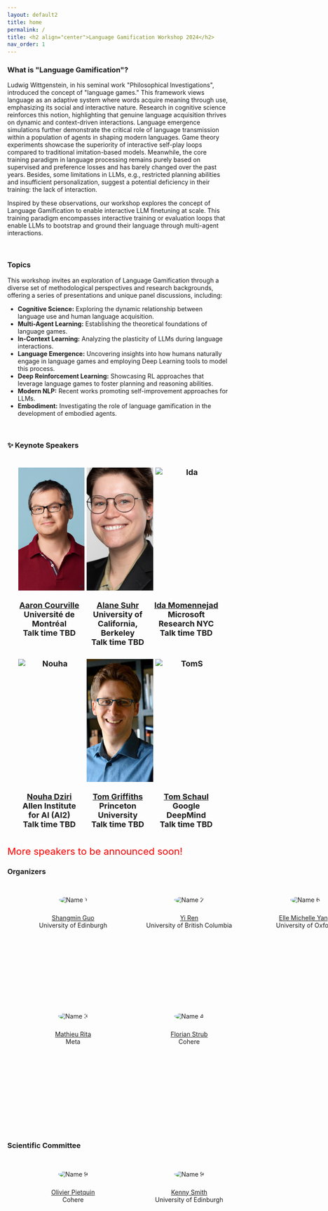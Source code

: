 ```yaml
---
layout: default2
title: home
permalink: /
title: <h2 align="center">Language Gamification Workshop 2024</h2>
nav_order: 1
---
```


<!-- <html lang="en"> -->
<!-- <div class="news-box"> -->
<!--   <h4>Announcements</h4> -->
<!--   <br> -->
<!--   <p>1. <b>Recordings</b> are available on the <a href="https://neurips.cc/virtual/2023/workshop/66498" target="_blank">NeurIPS website</a> (NeurIPS registration required). They will be made public after one month (Jan 2024).<br> -->
<!--   2. <b>Talk slides</b> are posted on the <a href="/speakers">speakers page</a>.<br> -->
<!--   <br><br> -->
<!--   Thank you for joining us at NeurIPS 2023! Hope to see you next time!  -->
<!--   </p> -->
<!-- </div> -->
<!-- </html> -->

<!--  <div class="button-container"> -->
<!--      <a href="https://forms.office.com/e/HK2YV14gSi" class="custom-button">Register for Workshop</a> -->
<!--  <a href="https://forms.office.com/e/LDj3QMiAYZ" class="custom-button">Give a talk and/or present poster of your work</a> -->
<!--  </div> -->

<!-- <br> -->

### What is "Language Gamification"?

Ludwig Wittgenstein, in his seminal work "Philosophical Investigations", introduced the concept of "language games."
This framework views language as an adaptive system where words acquire meaning through use, emphasizing its social and interactive nature.
Research in cognitive science reinforces this notion, highlighting that genuine language acquisition thrives on dynamic and context-driven interactions.
Language emergence simulations further demonstrate the critical role of language transmission within a population of agents in shaping modern languages.
Game theory experiments showcase the superiority of interactive self-play loops compared to traditional imitation-based models.
Meanwhile, the core training paradigm in language processing remains purely based on supervised and preference losses and has barely changed over the past years.
Besides, some limitations in LLMs, e.g., restricted planning abilities and insufficient personalization, suggest a potential deficiency in their training: the lack of interaction. 

Inspired by these observations, our workshop explores the concept of Language Gamification to enable interactive LLM finetuning at scale.
This training paradigm encompasses interactive training or evaluation loops that enable LLMs to bootstrap and ground their language through multi-agent interactions.

<br>

### Topics

This workshop invites an exploration of Language Gamification through a diverse set of methodological perspectives and research backgrounds, offering a series of presentations and unique panel discussions, including:

- **Cognitive Science:** Exploring the dynamic relationship between language use and human language acquisition.
- **Multi-Agent Learning:** Establishing the theoretical foundations of language games.
- **In-Context Learning:** Analyzing the plasticity of LLMs during language interactions.
- **Language Emergence:** Uncovering insights into how humans naturally engage in language games and employing Deep Learning tools to model this process.
- **Deep Reinforcement Learning:** Showcasing RL approaches that leverage language games to foster planning and reasoning abilities.
- **Modern NLP:** Recent works promoting self-improvement approaches for LLMs.
- **Embodiment:** Investigating the role of language gamification in the development of embodied agents.

<br>

### :sparkles: Keynote Speakers

<html>
    <div class="team-container">
        <div class="sponsor">
            <img src="/assets/img/speakers/aaron_courville.jpeg" alt="Aaron">
            <p><a href="https://mila.quebec/en/directory/aaron-courville">Aaron Courville</a>
            <br>Université de Montréal<br>Talk time TBD</p>
        </div>
        <div class="sponsor">
            <img src="/assets/img/speakers/alane_suhr.jpg" alt="Alane">
            <p><a href="https://vcresearch.berkeley.edu/faculty/alane-suhr">Alane Suhr</a>
            <br>University of California, Berkeley<br>Talk time TBD</p>
        </div>
        <div class="sponsor">
            <img src="/assets/img/speakers/ida.png" alt="Ida">
            <p><a href="https://www.momen-nejad.org/">Ida Momennejad</a>
            <br>Microsoft Research NYC<br>Talk time TBD</p>
        </div>
        <div class="sponsor">
            <img src="/assets/img/speakers/nouha_dziri.jpg" alt="Nouha">
            <p><a href="https://nouhadziri.github.io/">Nouha Dziri</a>
            <br>Allen Institute for AI (AI2)<br>Talk time TBD</p>
        </div>
        <div class="sponsor">
            <img src="/assets/img/speakers/tom_griffiths.jpg" alt="TomG">
            <p><a href="https://cocosci.princeton.edu/tom/index.php">Tom Griffiths</a>
            <br>Princeton University<br>Talk time TBD</p>
        </div>
        <div class="sponsor">
            <img src="/assets/img/speakers/tom_schaul.jpg" alt="TomS">
            <p><a href="https://schaul.site44.com/">Tom Schaul</a>
            <br>Google DeepMind<br>Talk time TBD</p>
        </div>
    </div>
</html>

<span style="color:red;font-size:22px;">
    More speakers to be announced soon!
</span>

<!-- ## Organization Chairs -->
<!-- <html> -->
<!--     <div class="team-container"> -->
<!--         <div class="team-member">
<!--             <img src="/assets/img/organizers/luo_mai.jpg" alt="Name 7"> -->
<!--             <p><a href="https://luomai.github.io/">Luo Mai</a> -->
<!--             <br>University of Edinburgh</p> -->
<!--         </div> -->
<!--         <div class="team-member"> -->
<!--             <img src="/assets/img/organizers/edoardo_ponti.jpg" alt="Name 8"> -->
<!--             <p><a href="https://ducdauge.github.io/">Edoardo Ponti</a> -->
<!--             <br>University of Edinburgh</p> -->
<!--         </div> -->
<!--     </div> --> 
<!-- </html> -->

<br>

### Organizers

<html>
    <div class="team-container">
        <div class="team-member">
            <img src="/assets/img/organizers/shangmin_guo.jpg" alt="Name 1">
            <p><a href="https://www.linkedin.com/in/guoshangmin/">Shangmin Guo</a>
            <br>University of Edinburgh</p>
        </div>
        <div class="team-member">
            <img src="/assets/img/organizers/yi_ren.jpg" alt="Name 2">
            <p><a href="https://joshua-ren.github.io/">Yi Ren</a>
            <br>University of British Columbia</p>
        </div>
        <div class="team-member">
            <img src="/assets/img/organizers/elle_michelle_yang.jpg" alt="Name 6">
            <p><a href="https://elleismatic.com/">Elle Michelle Yang</a>
            <br>University of Oxford</p>
        </div>
        <div class="team-member">
            <img src="/assets/img/organizers/mathieu_rita.jpg" alt="Name 3">
            <p><a href="https://mathieurita.github.io/">Mathieu Rita</a>
            <br>Meta</p>
        </div>
        <div class="team-member">
            <img src="/assets/img/organizers/florian_strub.jpeg" alt="Name 4">
            <p><a href="https://www.linkedin.com/in/florian-strub-64443527/">Florian Strub</a>
            <br>Cohere</p>
        </div>
    </div>
</html>

### Scientific Committee

<html>
    <div class="team-container">
        <div class="team-member">
            <img src="/assets/img/organizers/olivier_pietquin.jpg" alt="Name 9">
            <p><a href="https://www.linkedin.com/in/opietquin/">Olivier Pietquin</a>
            <br>Cohere</p>
        </div>
        <div class="team-member">
            <img src="/assets/img/organizers/kenny_smith.jpeg" alt="Name 9">
            <p><a href="http://www.lel.ed.ac.uk/~kenny/">Kenny Smith</a>
            <br>University of Edinburgh</p>
        </div>
    </div>
</html>

<style>
.button-container {
    display: flex;
    justify-content: center;
    align-items: center;
    gap: 20px; /* Adjust the gap as needed */
    margin: 20px 0; /* Add some margin to the container */
}

.custom-button {
    background-color: #4CAF50;
    border: none;
    color: white;
    padding: 15px 32px;
    text-align: center;
    text-decoration: none;
    display: inline-block;
    font-size: 16px;
    margin: 4px 2px;
    cursor: pointer;
    border-radius: 8px;
}

/* Style for the team container */
.team-container {
    display: grid;
    grid-template-columns: repeat(3, 1fr); /* Display 3 members per row */
    gap: 5px;
    max-width: 1024px;
    padding: 20px;
}

@media (max-width: 512px) {
    .team-container {
        grid-template-columns: repeat(1, 1fr); /* Display 2 members per row on smaller screens */
    }
}

/* Style for each team member */
.team-member {
    text-align: center;
    /* background-color: #fff; */
    padding: 0px;
    width: 260px; /* Set a fixed width for consistent circle appearance */
    height: 260px; /* Set a fixed height for consistent circle appearance */
    /* box-shadow: 0px 3px 6px rgba(0, 0, 0, 0.1); */
    overflow: hidden; /* Hide any image overflow */
}

.team-member h3 {
    font-size: 16px;
    color: #333;
}

.team-member img {
    object-fit: cover;
    border-radius:50%;
    width: 200px;
    height: 200px;
    padding: 10px;
}

.sponsor-container {
    display: flex;
    flex-wrap: wrap;
    justify-content: center;
    gap: 20px;
    max-width: 1024px;
    padding: 20px;
}

.sponsor {
    flex: 0 0 calc(33.333% - 20px); /* Adjust width to account for gap */
    max-width: 280px;
    display: flex;
    flex-direction: column;
    text-align: center;
    font-size: 18px;
    font-weight: bold;
}

.sponsor img {  
    width: 100%;
    height: 280px;
    object-fit: cover;
    padding: 5px;
}

.caption {
    margin-top: 12px;
    flex-grow: 1;
    display: flex;
    flex-direction: column;
    justify-content: flex-start;
}

@media (max-width: 768px) {
    .sponsor {
        flex: 0 0 calc(50% - 20px); /* 2 columns on medium screens */
    }
}

@media (max-width: 468) {
    .sponsor {
        flex: 0 0 100%; /* 1 column on smaller screens */
    }
}

.right-half {
    flex: 1; /* Each figure takes up 50% of the available width */
    height: 500px; /* Set a fixed height for all figures (adjust the value as needed) */
}

.news-box {
    border: 1px solid #ccc;
    padding: 10px;
    width: 600px;
    margin: 0 auto;
    background-color: #f9f9f9;
}

@media (max-width: 600px) {
    .news-box {
        width: 100%; /* Adjust width to fit the screen */
    }
}
</style>

<br><br>
